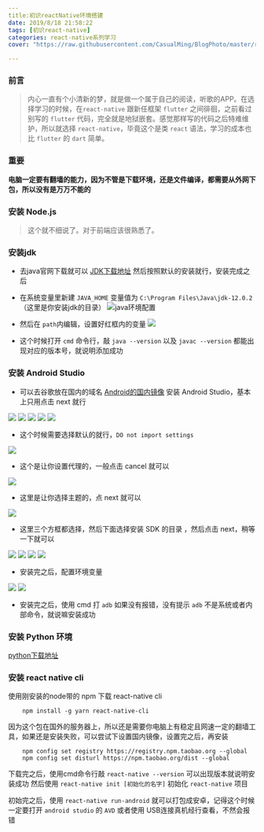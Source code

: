 ```yaml
---
title:初识reactNative环境搭建
date: 2019/8/18 21:58:22  
tags: [初识react-native]
categories: react-native系列学习
cover: "https://raw.githubusercontent.com/CasualMing/BlogPhoto/master/react-native.png"

---
```


### 前言
> 内心一直有个小清新的梦，就是做一个属于自己的阅读，听歌的APP。在选择学习的时候，在`react-native` 跟新任框架 `flutter` 之间徘徊，之前看过别写的 `flutter` 代码，完全就是地狱嵌套。感觉那样写的代码之后特难维护，所以就选择 `react-native`，毕竟这个是类 `react` 语法，学习的成本也比 `flutter` 的 `dart` 简单。

### 重要
**电脑一定要有翻墙的能力，因为不管是下载环境，还是文件编译，都需要从外网下包，所以没有是万万不能的**

### 安装 Node.js
> 这个就不细说了。对于前端应该很熟悉了。

### 安装jdk

 - 去java官网下载就可以 [JDK下载地址](https://www.oracle.com/technetwork/java/javase/downloads/index.html "JDK下载地址") 然后按照默认的安装就行，安装完成之后

 - 在系统变量里新建 `JAVA_HOME` 变量值为 `C:\Program Files\Java\jdk-12.0.2` （这里是你安装jdk的目录） 
![java环境配置](https://raw.githubusercontent.com/CasualMing/BlogPhoto/master/java.png)
 - 然后在 `path`内编辑，设置好红框内的变量
![](https://raw.githubusercontent.com/CasualMing/BlogPhoto/master/java_path.png)

 - 这个时候打开 `cmd` 命令行，敲 `java --version` 以及 `javac --version` 都能出现对应的版本号，就说明添加成功

### 安装 Android Studio
 - 可以去谷歌放在国内的域名 [Android的国内镜像](https://developer.android.google.cn/) 安装 Android Studio，基本上只用点击 next 就行

![](https://raw.githubusercontent.com/CasualMing/BlogPhoto/master/111.png)
![](https://raw.githubusercontent.com/CasualMing/BlogPhoto/master/222.png)
![](https://raw.githubusercontent.com/CasualMing/BlogPhoto/master/333.png)
![](https://raw.githubusercontent.com/CasualMing/BlogPhoto/master/444.png)
![](https://raw.githubusercontent.com/CasualMing/BlogPhoto/master/555.png)

 - 这个时候需要选择默认的就行，`DO not import settings` 

![](https://raw.githubusercontent.com/CasualMing/BlogPhoto/master/666.png)

 - 这个是让你设置代理的，一般点击 cancel 就可以

![](https://raw.githubusercontent.com/CasualMing/BlogPhoto/master/777.png)

 - 这里是让你选择主题的，点 next 就可以

![](https://raw.githubusercontent.com/CasualMing/BlogPhoto/master/888.png)

 - 这里三个方框都选择，然后下面选择安装 SDK 的目录 ，然后点击 next，稍等一下就可以

![](https://raw.githubusercontent.com/CasualMing/BlogPhoto/master/999.png)
![](https://raw.githubusercontent.com/CasualMing/BlogPhoto/master/1000.png)
![](https://raw.githubusercontent.com/CasualMing/BlogPhoto/master/1111.png)
![](https://raw.githubusercontent.com/CasualMing/BlogPhoto/master/1222.png)
 - 安装完之后，配置环境变量

![](https://raw.githubusercontent.com/CasualMing/BlogPhoto/master/android_path.png)
![](https://raw.githubusercontent.com/CasualMing/BlogPhoto/master/android_path_tools.png)

 - 安装完之后，使用 cmd 打 `adb` 如果没有报错，没有提示 `adb` 不是系统或者内部命令，就说嘛安装成功

### 安装 Python 环境
[python下载地址](https://www.python.org/downloads/)

### 安装 react native cli
使用刚安装的node带的 npm 下载 react-native cli

```npm
	npm install -g yarn react-native-cli
```
因为这个包在国外的服务器上，所以还是需要你电脑上有稳定且网速一定的翻墙工具，如果还是安装失败，可以尝试下设置国内镜像，设置完之后，再安装
```npm
	npm config set registry https://registry.npm.taobao.org --global
	npm config set disturl https://npm.taobao.org/dist --global
```

下载完之后，使用cmd命令行敲 `react-native --version` 可以出现版本就说明安装成功
然后使用 `react-native init [初始化的名字]` 初始化 `react-native` 项目

初始完之后，使用 `react-native run-android` 就可以打包成安卓，记得这个时候一定要打开 `android studio` 的 `AVD` 或者使用 USB连接真机经行查看，不然会报错
